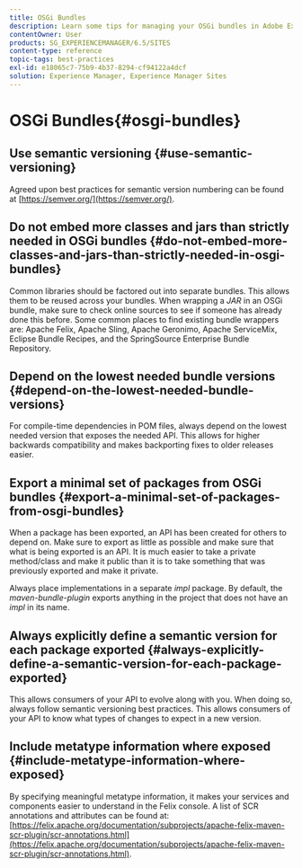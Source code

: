 ```yaml
---
title: OSGi Bundles
description: Learn some tips for managing your OSGi bundles in Adobe Experience Manager.
contentOwner: User
products: SG_EXPERIENCEMANAGER/6.5/SITES
content-type: reference
topic-tags: best-practices
exl-id: e18065c7-75b9-4b37-8294-cf94122a4dcf
solution: Experience Manager, Experience Manager Sites
---
```

# OSGi Bundles{#osgi-bundles}

## Use semantic versioning {#use-semantic-versioning}

Agreed upon best practices for semantic version numbering can be found at [https://semver.org/](https://semver.org/).

## Do not embed more classes and jars than strictly needed in OSGi bundles {#do-not-embed-more-classes-and-jars-than-strictly-needed-in-osgi-bundles}

Common libraries should be factored out into separate bundles. This allows them to be reused across your bundles. When wrapping a *JAR* in an OSGi bundle, make sure to check online sources to see if someone has already done this before. Some common places to find existing bundle wrappers are: Apache Felix, Apache Sling, Apache Geronimo, Apache ServiceMix, Eclipse Bundle Recipes, and the SpringSource Enterprise Bundle Repository.

## Depend on the lowest needed bundle versions {#depend-on-the-lowest-needed-bundle-versions}

For compile-time dependencies in POM files, always depend on the lowest needed version that exposes the needed API. This allows for higher backwards compatibility and makes backporting fixes to older releases easier.

## Export a minimal set of packages from OSGi bundles {#export-a-minimal-set-of-packages-from-osgi-bundles}

When a package has been exported, an API has been created for others to depend on. Make sure to export as little as possible and make sure that what is being exported is an API. It is much easier to take a private method/class and make it public than it is to take something that was previously exported and make it private.

Always place implementations in a separate *impl* package. By default, the *maven-bundle-plugin* exports anything in the project that does not have an *impl* in its name.

## Always explicitly define a semantic version for each package exported {#always-explicitly-define-a-semantic-version-for-each-package-exported}

This allows consumers of your API to evolve along with you. When doing so, always follow semantic versioning best practices. This allows consumers of your API to know what types of changes to expect in a new version.

## Include metatype information where exposed {#include-metatype-information-where-exposed}

By specifying meaningful metatype information, it makes your services and components easier to understand in the Felix console. A list of SCR annotations and attributes can be found at: [https://felix.apache.org/documentation/subprojects/apache-felix-maven-scr-plugin/scr-annotations.html](https://felix.apache.org/documentation/subprojects/apache-felix-maven-scr-plugin/scr-annotations.html).

